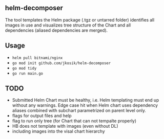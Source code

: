 ## helm-decomposer
The tool templates the Helm package (.tgz or untarred folder) identifies all images in use and visualizes tree structure of the Chart and all dependencies (aliased dependencies are merged).

## Usage
- `helm pull bitnami/nginx`
- `go mod init github.com/jkosik/helm-decomposer`
- `go mod tidy`
- `go run main.go`

## TODO
- Submitted Helm Chart must be healthy, i.e. Helm templating must end up without any warnings. Edge case hit when Helm chart uses dependency aliases combined with subchart parametrized on parent level only.
- flags for output files and help
- flag to run only tree (for Chart that can not tempalte properly)
- HB does not template with images (even without DL)
- including images into the visal chart hierarchy 
